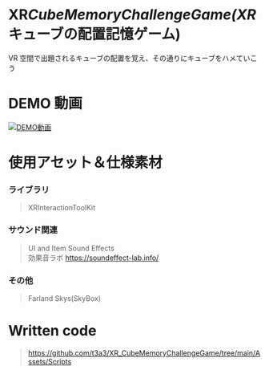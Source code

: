 # XR*CubeMemoryChallengeGame(XR*キューブの配置記憶ゲーム)

VR 空間で出題されるキューブの配置を覚え、その通りにキューブをハメていこう

# DEMO 動画

[![DEMO動画](https://img.youtube.com/vi/U58myvjoOKI/0.jpg)](https://www.youtube.com/watch?v=U58myvjoOKI)

# 使用アセット＆仕様素材

### ライブラリ

> XRInteractionToolKit

### サウンド関連

> UI and Item Sound Effects  
> 効果音ラボ
> https://soundeffect-lab.info/

### その他

> Farland Skys(SkyBox)

# Written code

> https://github.com/t3a3/XR_CubeMemoryChallengeGame/tree/main/Assets/Scripts
